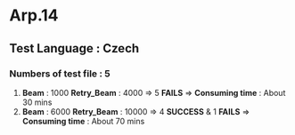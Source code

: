 # Arp.14
## Test Language : Czech
### Numbers of test file : 5
1. **Beam** : 1000 **Retry_Beam** : 4000 &rArr; 5 **FAILS** &rArr; **Consuming time** : About 30 mins
2. **Beam** : 6000 **Retry_Beam** : 10000 &rArr; 4 **SUCCESS** & 1 **FAILS** &rArr; **Consuming time** : About 70 mins

